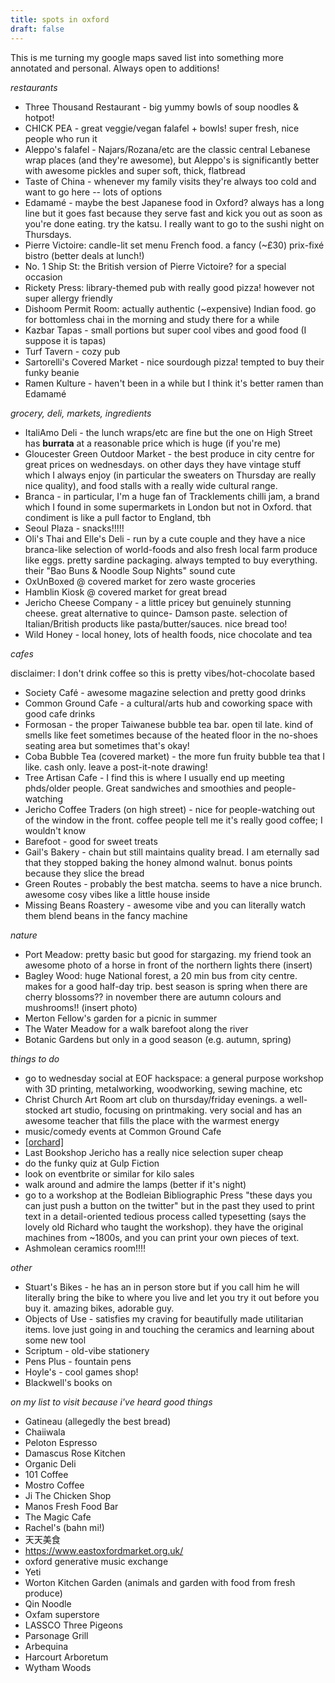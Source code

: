 ```yaml
---
title: spots in oxford
draft: false
---
```

This is me turning my google maps saved list into something more annotated and personal. Always open to additions!

*restaurants*
- Three Thousand Restaurant - big yummy bowls of soup noodles & hotpot!
- CHICK PEA - great veggie/vegan falafel + bowls! super fresh, nice people who run it
- Aleppo's falafel - Najars/Rozana/etc are the classic central Lebanese wrap places (and they're awesome), but Aleppo's is significantly better with awesome pickles and super soft, thick, flatbread
- Taste of China - whenever my family visits they're always too cold and want to go here -- lots of options
- Edamamé - maybe the best Japanese food in Oxford? always has a long line but it goes fast because they serve fast and kick you out as soon as you're done eating. try the katsu. I really want to go to the sushi night on Thursdays.
- Pierre Victoire: candle-lit set menu French food. a fancy (~£30) prix-fixé bistro (better deals at lunch!)
- No. 1 Ship St: the British version of Pierre Victoire? for a special occasion
- Rickety Press: library-themed pub with really good pizza! however not super allergy friendly
- Dishoom Permit Room: actually authentic (~expensive) Indian food. go for bottomless chai in the morning and study there for a while
- Kazbar Tapas - small portions but super cool vibes and good food (I suppose it is tapas)
- Turf Tavern - cozy pub
- Sartorelli's Covered Market - nice sourdough pizza! tempted to buy their funky beanie
- Ramen Kulture - haven't been in a while but I think it's better ramen than Edamamé

*grocery, deli, markets, ingredients*
- ItaliAmo Deli - the lunch wraps/etc are fine but the one on High Street has **burrata** at a reasonable price which is huge (if you're me)
- Gloucester Green Outdoor Market - the best produce in city centre for great prices on wednesdays. on other days they have vintage stuff which I always enjoy (in particular the sweaters on Thursday are really nice quality), and food stalls with a really wide cultural range.
- Branca -  in particular, I'm a huge fan of Tracklements chilli jam, a brand which I found in some supermarkets in London but not in Oxford. that condiment is like a pull factor to England, tbh
- Seoul Plaza - snacks!!!!!
- Oli's Thai and Elle's Deli - run by a cute couple and they have a nice branca-like selection of world-foods and also fresh local farm produce like eggs. pretty sardine packaging. always tempted to buy everything. their "Bao Buns & Noodle Soup Nights" sound cute
- OxUnBoxed @ covered market for zero waste groceries
- Hamblin Kiosk @ covered market for great bread
- Jericho Cheese Company - a little pricey but genuinely stunning cheese. great alternative to quince- Damson paste. selection of Italian/British products like pasta/butter/sauces. nice bread too!
- Wild Honey - local honey, lots of health foods, nice chocolate and tea

*cafes*

disclaimer: I don't drink coffee so this is pretty vibes/hot-chocolate based
- Society Café - awesome magazine selection and pretty good drinks
- Common Ground Cafe - a cultural/arts hub and coworking space with good cafe drinks
- Formosan - the proper Taiwanese bubble tea bar. open til late. kind of smells like feet sometimes because of the heated floor in the no-shoes seating area but sometimes that's okay!
- Coba Bubble Tea (covered market) - the more fun fruity bubble tea that I like. cash only. leave a post-it-note drawing!
- Tree Artisan Cafe - I find this is where I usually end up meeting phds/older people. Great sandwiches and smoothies and people-watching
- Jericho Coffee Traders (on high street) - nice for people-watching out of the window in the front. coffee people tell me it's really good coffee; I wouldn't know
- Barefoot - good for sweet treats
- Gail's Bakery - chain but still maintains quality bread. I am eternally sad that they stopped baking the honey almond walnut. bonus points because they slice the bread
- Green Routes - probably the best matcha. seems to have a nice brunch. awesome cosy vibes like a little house inside
- Missing Beans Roastery - awesome vibe and you can literally watch them blend beans in the fancy machine

*nature*
- Port Meadow: pretty basic but good for stargazing. my friend took an awesome photo of a horse in front of the northern lights there (insert)
- Bagley Wood: huge National forest, a 20 min bus from city centre. makes for a good half-day trip. best season is spring when there are cherry blossoms?? in november there are autumn colours and mushrooms!! (insert photo)
- Merton Fellow's garden for a picnic in summer
- The Water Meadow for a walk barefoot along the river
- Botanic Gardens but only in a good season (e.g. autumn, spring)

*things to do*
- go to wednesday social at EOF hackspace: a general purpose workshop with 3D printing, metalworking, woodworking, sewing machine, etc
- Christ Church Art Room art club on thursday/friday evenings. a well-stocked art studio, focusing on printmaking. very social and has an awesome teacher that fills the place with the warmest energy
- music/comedy events at Common Ground Cafe
- [\[orchard\]](https://orchard.day)
- Last Bookshop Jericho has a really nice selection super cheap
- do the funky quiz at Gulp Fiction
- look on eventbrite or similar for kilo sales
- walk around and admire the lamps (better if it's night)
- go to a workshop at the Bodleian Bibliographic Press "these days you can just push a button on the twitter" but in the past they used to print text in a detail-oriented tedious process called typesetting (says the lovely old Richard who taught the workshop). they have the original machines from ~1800s, and you can print your own pieces of text.
- Ashmolean ceramics room!!!!

*other*
- Stuart's Bikes - he has an in person store but if you call him he will literally bring the bike to where you live and let you try it out before you buy it. amazing bikes, adorable guy. 
- Objects of Use - satisfies my craving for beautifully made utilitarian items. love just going in and touching the ceramics and learning about some new tool
- Scriptum - old-vibe stationery
- Pens Plus - fountain pens
- Hoyle's - cool games shop!
- Blackwell's books on 

*on my list to visit because i've heard good things*
- Gatineau (allegedly the best bread)
- Chaiiwala
- Peloton Espresso
- Damascus Rose Kitchen
- Organic Deli
- 101 Coffee
- Mostro Coffee
- Ji The Chicken Shop
- Manos Fresh Food Bar
- The Magic Cafe
- Rachel's (bahn mi!)
- 天天美食
- https://www.eastoxfordmarket.org.uk/
- oxford generative music exchange
- Yeti
- Worton Kitchen Garden (animals and garden with food from fresh produce)
- Qin Noodle
- Oxfam superstore
- LASSCO Three Pigeons
- Parsonage Grill
- Arbequina
- Harcourt Arboretum
- Wytham Woods
